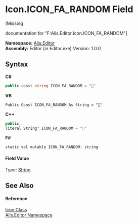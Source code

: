 # Icon.ICON_FA_RANDOM Field
 

\[Missing <summary> documentation for "F:Alis.Editor.Icon.ICON_FA_RANDOM"\]

**Namespace:**&nbsp;<a href="b150ade4-39de-a232-5f06-d3cdc1b2c538">Alis.Editor</a><br />**Assembly:**&nbsp;Editor (in Editor.exe) Version: 1.0.0

## Syntax

**C#**<br />
``` C#
public const string ICON_FA_RANDOM = ""
```

**VB**<br />
``` VB
Public Const ICON_FA_RANDOM As String = ""
```

**C++**<br />
``` C++
public:
literal String^ ICON_FA_RANDOM = ""
```

**F#**<br />
``` F#
static val mutable ICON_FA_RANDOM: string
```


#### Field Value
Type: <a href="https://docs.microsoft.com/dotnet/api/system.string" target="_blank">String</a>

## See Also


#### Reference
<a href="cc0f883c-67f8-f772-c6d7-a60b129f22a7">Icon Class</a><br /><a href="b150ade4-39de-a232-5f06-d3cdc1b2c538">Alis.Editor Namespace</a><br />